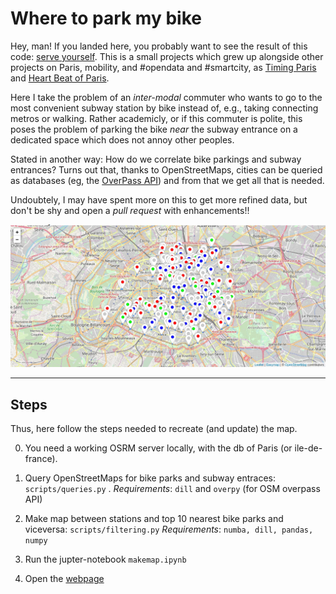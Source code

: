 # Where to park my bike

Hey, man! If you landed here, you probably want to see the result of this code: [serve yourself](http://htmlpreview.github.com/?https://github.com/astyonax/TimingParis/StationsBikePark/interactive_map/parkmybike.html).
This is a small projects which grew up alongside other projects on Paris, mobility, and #opendata and #smartcity, as [Timing Paris](https://github.com/astyonax/TimingParis) and [Heart Beat of Paris](https://github.com/astyonax/heartbeat-traffic).

Here I take the problem of an *inter-modal* commuter who wants to go to the most convenient subway station by bike instead of, e.g., taking connecting metros or walking. Rather academicly, or if this commuter is polite, this poses the problem of parking the bike *near* the subway entrance on a dedicated space which does not annoy other peoples.

Stated in another way: How do we correlate bike parkings and subway entrances?
Turns out that, thanks to OpenStreetMaps, cities can be queried as databases  (eg, the [OverPass API](http://wiki.openstreetmap.org/wiki/Overpass_API))
and from that we get all that is needed.

Undoubtely, I may have spent more on this to get more refined data, but don't be shy and open a *pull request* with enhancements!!

[![screenshot](data/screenshot.png)](http://htmlpreview.github.com/?https://github.com/astyonax/TimingParis/StationsBikePark/interactive_map/parkmybike.html)

---

## Steps

Thus, here follow the steps needed to recreate (and update) the map.

0. You need a working OSRM server locally, with the db of Paris (or ile-de-france).

1. Query OpenStreetMaps for bike parks and subway entraces: `scripts/queries.py` .
*Requirements*: `dill` and `overpy` (for OSM overpass API)

2. Make map between stations and top 10 nearest bike parks and viceversa:  `scripts/filtering.py`
*Requirements*: `numba, dill, pandas, numpy`

3. Run the jupter-notebook `makemap.ipynb`

4. Open the [webpage](http://htmlpreview.github.com/?https://github.com/astyonax/TimingParis/blob/master/StationsBikePark/interactive_map/parkmybike.html)
